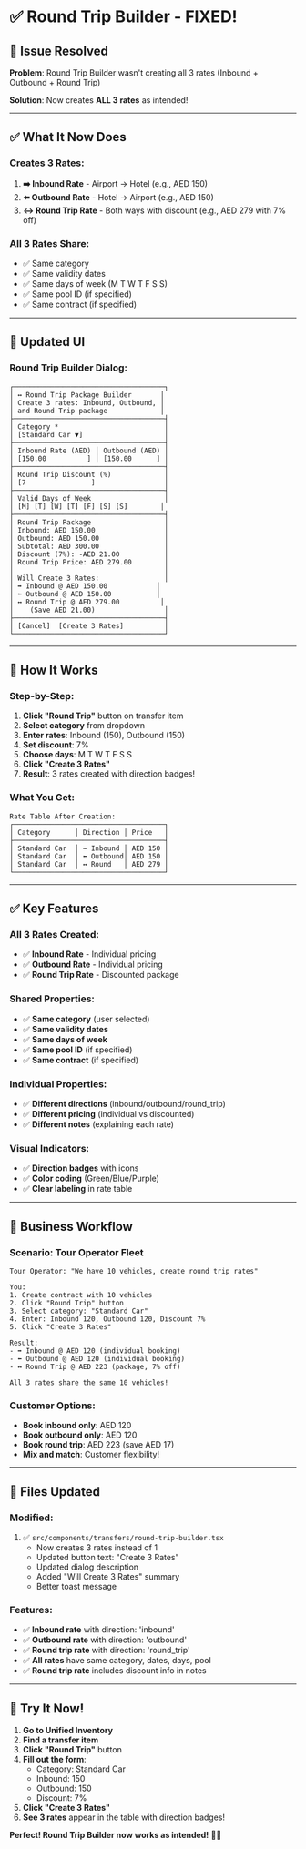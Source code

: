 # ✅ Round Trip Builder - FIXED!

## 🎯 Issue Resolved

**Problem**: Round Trip Builder wasn't creating all 3 rates (Inbound + Outbound + Round Trip)

**Solution**: Now creates **ALL 3 rates** as intended!

---

## ✅ What It Now Does

### **Creates 3 Rates:**
1. **➡️ Inbound Rate** - Airport → Hotel (e.g., AED 150)
2. **⬅️ Outbound Rate** - Hotel → Airport (e.g., AED 150)  
3. **↔️ Round Trip Rate** - Both ways with discount (e.g., AED 279 with 7% off)

### **All 3 Rates Share:**
- ✅ Same category
- ✅ Same validity dates
- ✅ Same days of week (M T W T F S S)
- ✅ Same pool ID (if specified)
- ✅ Same contract (if specified)

---

## 🎨 Updated UI

### **Round Trip Builder Dialog:**
```
┌─────────────────────────────────────┐
│ ↔️ Round Trip Package Builder       │
│ Create 3 rates: Inbound, Outbound, │
│ and Round Trip package             │
├─────────────────────────────────────┤
│ Category *                          │
│ [Standard Car ▼]                    │
├─────────────────────────────────────┤
│ Inbound Rate (AED) │ Outbound (AED) │
│ [150.00          ] │ [150.00      ] │
├─────────────────────────────────────┤
│ Round Trip Discount (%)             │
│ [7                ]                 │
├─────────────────────────────────────┤
│ Valid Days of Week                  │
│ [M] [T] [W] [T] [F] [S] [S]        │
├─────────────────────────────────────┤
│ Round Trip Package                  │
│ Inbound: AED 150.00                 │
│ Outbound: AED 150.00                │
│ Subtotal: AED 300.00                │
│ Discount (7%): -AED 21.00           │
│ Round Trip Price: AED 279.00        │
│                                     │
│ Will Create 3 Rates:                │
│ ➡️ Inbound @ AED 150.00            │
│ ⬅️ Outbound @ AED 150.00           │
│ ↔️ Round Trip @ AED 279.00          │
│    (Save AED 21.00)                 │
├─────────────────────────────────────┤
│ [Cancel]  [Create 3 Rates]          │
└─────────────────────────────────────┘
```

---

## 🚀 How It Works

### **Step-by-Step:**
1. **Click "Round Trip"** button on transfer item
2. **Select category** from dropdown
3. **Enter rates**: Inbound (150), Outbound (150)
4. **Set discount**: 7%
5. **Choose days**: M T W T F S S
6. **Click "Create 3 Rates"**
7. **Result**: 3 rates created with direction badges!

### **What You Get:**
```
Rate Table After Creation:
┌─────────────────────────────────────┐
│ Category      │ Direction │ Price   │
├─────────────────────────────────────┤
│ Standard Car  │ ➡️ Inbound │ AED 150 │
│ Standard Car  │ ⬅️ Outbound│ AED 150 │
│ Standard Car  │ ↔️ Round   │ AED 279 │
└─────────────────────────────────────┘
```

---

## ✅ Key Features

### **All 3 Rates Created:**
- ✅ **Inbound Rate** - Individual pricing
- ✅ **Outbound Rate** - Individual pricing  
- ✅ **Round Trip Rate** - Discounted package

### **Shared Properties:**
- ✅ **Same category** (user selected)
- ✅ **Same validity dates**
- ✅ **Same days of week**
- ✅ **Same pool ID** (if specified)
- ✅ **Same contract** (if specified)

### **Individual Properties:**
- ✅ **Different directions** (inbound/outbound/round_trip)
- ✅ **Different pricing** (individual vs discounted)
- ✅ **Different notes** (explaining each rate)

### **Visual Indicators:**
- ✅ **Direction badges** with icons
- ✅ **Color coding** (Green/Blue/Purple)
- ✅ **Clear labeling** in rate table

---

## 🎯 Business Workflow

### **Scenario: Tour Operator Fleet**
```
Tour Operator: "We have 10 vehicles, create round trip rates"

You:
1. Create contract with 10 vehicles
2. Click "Round Trip" button
3. Select category: "Standard Car"
4. Enter: Inbound 120, Outbound 120, Discount 7%
5. Click "Create 3 Rates"

Result:
- ➡️ Inbound @ AED 120 (individual booking)
- ⬅️ Outbound @ AED 120 (individual booking)  
- ↔️ Round Trip @ AED 223 (package, 7% off)

All 3 rates share the same 10 vehicles!
```

### **Customer Options:**
- **Book inbound only**: AED 120
- **Book outbound only**: AED 120
- **Book round trip**: AED 223 (save AED 17)
- **Mix and match**: Customer flexibility!

---

## 📁 Files Updated

### **Modified:**
1. ✅ `src/components/transfers/round-trip-builder.tsx`
   - Now creates 3 rates instead of 1
   - Updated button text: "Create 3 Rates"
   - Updated dialog description
   - Added "Will Create 3 Rates" summary
   - Better toast message

### **Features:**
- ✅ **Inbound rate** with direction: 'inbound'
- ✅ **Outbound rate** with direction: 'outbound'
- ✅ **Round trip rate** with direction: 'round_trip'
- ✅ **All rates** have same category, dates, days, pool
- ✅ **Round trip rate** includes discount info in notes

---

## 🎉 Try It Now!

1. **Go to Unified Inventory**
2. **Find a transfer item**
3. **Click "Round Trip"** button
4. **Fill out the form**:
   - Category: Standard Car
   - Inbound: 150
   - Outbound: 150  
   - Discount: 7%
5. **Click "Create 3 Rates"**
6. **See 3 rates** appear in the table with direction badges!

**Perfect! Round Trip Builder now works as intended!** 🚗✨

